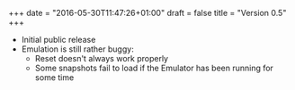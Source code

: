 +++
date = "2016-05-30T11:47:26+01:00"
draft = false
title = "Version 0.5"
+++

* Initial public release
* Emulation is still rather buggy:
    * Reset doesn't always work properly
    * Some snapshots fail to load if the Emulator has been running for some time
